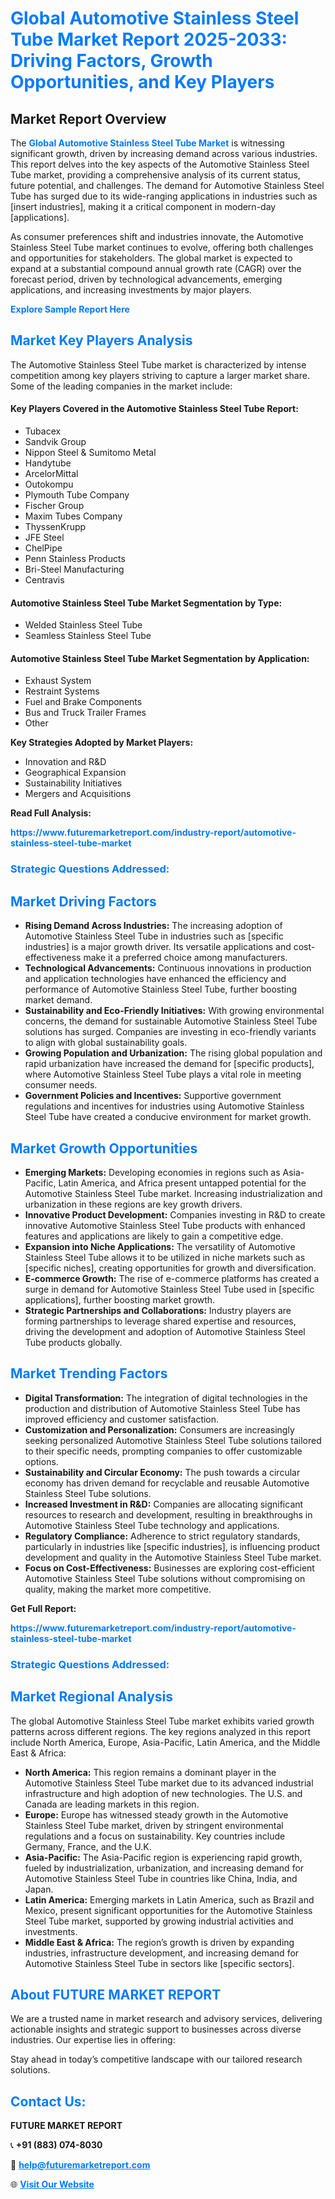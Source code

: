 <h1 style="color: #007BFF;">Global Automotive Stainless Steel Tube Market Report 2025-2033: Driving Factors, Growth Opportunities, and Key Players</h1>

<section id="overview">
<h2>Market Report Overview</h2>
<p>The <a href="https://www.futuremarketreport.com/industry-report/automotive-stainless-steel-tube-market" style="color: #007BFF; text-decoration: none;"><strong>Global Automotive Stainless Steel Tube Market</strong></a> is witnessing significant growth, driven by increasing demand across various industries. This report delves into the key aspects of the Automotive Stainless Steel Tube market, providing a comprehensive analysis of its current status, future potential, and challenges. The demand for Automotive Stainless Steel Tube has surged due to its wide-ranging applications in industries such as [insert industries], making it a critical component in modern-day [applications].</p>
<p>As consumer preferences shift and industries innovate, the Automotive Stainless Steel Tube market continues to evolve, offering both challenges and opportunities for stakeholders. The global market is expected to expand at a substantial compound annual growth rate (CAGR) over the forecast period, driven by technological advancements, emerging applications, and increasing investments by major players.</p>
</section>

<section id="overview">
<p><a href="https://www.futuremarketreport.com/request-sample/reportId=103457" style="color: #007BFF; text-decoration: none;"><strong>Explore Sample Report Here</strong></a></p>
</section>

<section id="key-players">
<h2 style="color: #007BFF;">Market Key Players Analysis</h2>
<p>The Automotive Stainless Steel Tube market is characterized by intense competition among key players striving to capture a larger market share. Some of the leading companies in the market include:</p>
<h4>Key Players Covered in the Automotive Stainless Steel Tube Report:</h4>
<ul><li>Tubacex</li><li>Sandvik Group</li><li>Nippon Steel &amp; Sumitomo Metal</li><li>Handytube</li><li>ArcelorMittal</li><li>Outokompu</li><li>Plymouth Tube Company</li><li>Fischer Group</li><li>Maxim Tubes Company</li><li>ThyssenKrupp</li><li>JFE Steel</li><li>ChelPipe</li><li>Penn Stainless Products</li><li>Bri-Steel Manufacturing</li><li>Centravis</li></ul>
<h4>Automotive Stainless Steel Tube Market Segmentation by Type:</h4>
<ul><li>Welded Stainless Steel Tube</li><li>Seamless Stainless Steel Tube</li></ul>

<h4>Automotive Stainless Steel Tube Market Segmentation by Application:</h4>
<ul><li>Exhaust System</li><li>Restraint Systems</li><li>Fuel and Brake Components</li><li>Bus and Truck Trailer Frames</li><li>Other</li></ul>
<p><strong>Key Strategies Adopted by Market Players:</strong></p>
<ul>
<li>Innovation and R&D</li>
<li>Geographical Expansion</li>
<li>Sustainability Initiatives</li>
<li>Mergers and Acquisitions</li>
</ul>
</section>

<section>
<p><strong>Read Full Analysis: </strong></p><a href="https://www.futuremarketreport.com/industry-report/automotive-stainless-steel-tube-market" style="color: #007BFF; text-decoration: none;"><strong>https://www.futuremarketreport.com/industry-report/automotive-stainless-steel-tube-market</strong></a>
<h3 style="color: #007BFF;">Strategic Questions Addressed:</h3>
</section>

<section id="driving-factors">
<h2 style="color: #007BFF;">Market Driving Factors</h2>
<ul>
<li><strong>Rising Demand Across Industries:</strong> The increasing adoption of Automotive Stainless Steel Tube in industries such as [specific industries] is a major growth driver. Its versatile applications and cost-effectiveness make it a preferred choice among manufacturers.</li>
<li><strong>Technological Advancements:</strong> Continuous innovations in production and application technologies have enhanced the efficiency and performance of Automotive Stainless Steel Tube, further boosting market demand.</li>
<li><strong>Sustainability and Eco-Friendly Initiatives:</strong> With growing environmental concerns, the demand for sustainable Automotive Stainless Steel Tube solutions has surged. Companies are investing in eco-friendly variants to align with global sustainability goals.</li>
<li><strong>Growing Population and Urbanization:</strong> The rising global population and rapid urbanization have increased the demand for [specific products], where Automotive Stainless Steel Tube plays a vital role in meeting consumer needs.</li>
<li><strong>Government Policies and Incentives:</strong> Supportive government regulations and incentives for industries using Automotive Stainless Steel Tube have created a conducive environment for market growth.</li>
</ul>
</section>

<section id="growth-opportunities">
<h2 style="color: #007BFF;">Market Growth Opportunities</h2>
<ul>
<li><strong>Emerging Markets:</strong> Developing economies in regions such as Asia-Pacific, Latin America, and Africa present untapped potential for the Automotive Stainless Steel Tube market. Increasing industrialization and urbanization in these regions are key growth drivers.</li>
<li><strong>Innovative Product Development:</strong> Companies investing in R&D to create innovative Automotive Stainless Steel Tube products with enhanced features and applications are likely to gain a competitive edge.</li>
<li><strong>Expansion into Niche Applications:</strong> The versatility of Automotive Stainless Steel Tube allows it to be utilized in niche markets such as [specific niches], creating opportunities for growth and diversification.</li>
<li><strong>E-commerce Growth:</strong> The rise of e-commerce platforms has created a surge in demand for Automotive Stainless Steel Tube used in [specific applications], further boosting market growth.</li>
<li><strong>Strategic Partnerships and Collaborations:</strong> Industry players are forming partnerships to leverage shared expertise and resources, driving the development and adoption of Automotive Stainless Steel Tube products globally.</li>
</ul>
</section>

<section id="trending-factors">
<h2 style="color: #007BFF;">Market Trending Factors</h2>
<ul>
<li><strong>Digital Transformation:</strong> The integration of digital technologies in the production and distribution of Automotive Stainless Steel Tube has improved efficiency and customer satisfaction.</li>
<li><strong>Customization and Personalization:</strong> Consumers are increasingly seeking personalized Automotive Stainless Steel Tube solutions tailored to their specific needs, prompting companies to offer customizable options.</li>
<li><strong>Sustainability and Circular Economy:</strong> The push towards a circular economy has driven demand for recyclable and reusable Automotive Stainless Steel Tube solutions.</li>
<li><strong>Increased Investment in R&D:</strong> Companies are allocating significant resources to research and development, resulting in breakthroughs in Automotive Stainless Steel Tube technology and applications.</li>
<li><strong>Regulatory Compliance:</strong> Adherence to strict regulatory standards, particularly in industries like [specific industries], is influencing product development and quality in the Automotive Stainless Steel Tube market.</li>
<li><strong>Focus on Cost-Effectiveness:</strong> Businesses are exploring cost-efficient Automotive Stainless Steel Tube solutions without compromising on quality, making the market more competitive.</li>
</ul>
</section>

<section>
<p><strong>Get Full Report: </strong></p><a href="https://www.futuremarketreport.com/industry-report/automotive-stainless-steel-tube-market" style="color: #007BFF; text-decoration: none;"><strong>https://www.futuremarketreport.com/industry-report/automotive-stainless-steel-tube-market</strong></a>
<h3 style="color: #007BFF;">Strategic Questions Addressed:</h3>
</section>


<section id="regional-analysis">
<h2 style="color: #007BFF;">Market Regional Analysis</h2>
<p>The global Automotive Stainless Steel Tube market exhibits varied growth patterns across different regions. The key regions analyzed in this report include North America, Europe, Asia-Pacific, Latin America, and the Middle East & Africa:</p>
<ul>
<li><strong>North America:</strong> This region remains a dominant player in the Automotive Stainless Steel Tube market due to its advanced industrial infrastructure and high adoption of new technologies. The U.S. and Canada are leading markets in this region.</li>
<li><strong>Europe:</strong> Europe has witnessed steady growth in the Automotive Stainless Steel Tube market, driven by stringent environmental regulations and a focus on sustainability. Key countries include Germany, France, and the U.K.</li>
<li><strong>Asia-Pacific:</strong> The Asia-Pacific region is experiencing rapid growth, fueled by industrialization, urbanization, and increasing demand for Automotive Stainless Steel Tube in countries like China, India, and Japan.</li>
<li><strong>Latin America:</strong> Emerging markets in Latin America, such as Brazil and Mexico, present significant opportunities for the Automotive Stainless Steel Tube market, supported by growing industrial activities and investments.</li>
<li><strong>Middle East & Africa:</strong> The region’s growth is driven by expanding industries, infrastructure development, and increasing demand for Automotive Stainless Steel Tube in sectors like [specific sectors].</li>
</ul>
</section>

<footer>
<h2 style="color: #007BFF;">About FUTURE MARKET REPORT</h2>
<p>We are a trusted name in market research and advisory services, delivering actionable insights and strategic support to businesses across diverse industries. Our expertise lies in offering:</p>

<p>Stay ahead in today’s competitive landscape with our tailored research solutions.</p>

<h2 style="color: #007BFF;">Contact Us:</h2>
<p><strong>FUTURE MARKET REPORT</strong></p>
<p>📞 <strong>+91 (883) 074-8030</strong></p>
<p>📧 <strong><a href="mailto:help@futuremarketreport.com" style="color: #007BFF;">help@futuremarketreport.com</a></strong></p>
<p>🌐 <strong><a href="https://www.futuremarketreport.com/" style="color: #007BFF;">Visit Our Website</a></strong></p>
</footer>